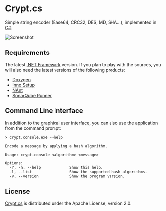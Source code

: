 # Crypt.cs
Simple string encoder (Base64, CRC32, DES, MD, SHA...), implemented in [C#](https://www.microsoft.com/net).

![Screenshot](http://www.belin.io/crypt.cs/img/screenshot.png)

## Requirements
The latest [.NET Framework](https://www.microsoft.com/net) version.
If you plan to play with the sources, you will also need the latest versions of the following products:

- [Doxygen](http://www.doxygen.org)
- [Inno Setup](http://www.jrsoftware.org/isinfo.php)
- [NAnt](http://nant.sourceforge.net)
- [SonarQube Runner](http://docs.sonarqube.org/display/SONAR/Installing+and+Configuring+SonarQube+Runner)

## Command Line Interface
In addition to the graphical user interface, you can also use the application from the command prompt:

```
> crypt.console.exe --help

Encode a message by applying a hash algorithm.

Usage: crypt.console <algorithm> <message>

Options:
  -?, -h, --help             Show this help.
  -l, --list                 Show the supported hash algorithms.
  -v, --version              Show the program version.
```

## License
[Crypt.cs](http://dev.belin.io/crypt.cs) is distributed under the Apache License, version 2.0.
